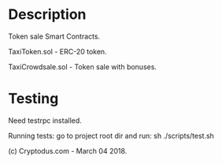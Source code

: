 # Description
Token sale Smart Contracts.

TaxiToken.sol - ERC-20 token. 

TaxiCrowdsale.sol - Token sale with bonuses.


# Testing

Need testrpc installed.

Running tests:
go to project root dir and run:
sh ./scripts/test.sh





(c) Cryptodus.com - March 04 2018.
